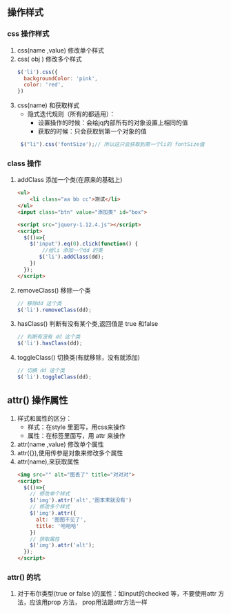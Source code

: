 ## 操作样式
### css 操作样式
1. css(name ,value) 修改单个样式
2. css( obj ) 修改多个样式
    ```javascript
    $('li').css({
      backgroundColor: 'pink',
      color: 'red',
    })
    ```
<!--more-->
3. css(name) 和获取样式
    + 隐式迭代规则（所有的都适用）：
        + 设置操作的时候：会给jq内部所有的对象设置上相同的值
        + 获取的时候：只会获取到第一个对象的值
    ```javascript
     $("li").css('fontSize');// 所以这只会获取到第一个li的 fontSize值 
    ```
### class 操作
1. addClass 添加一个类(在原来的基础上)
    ```html
    <ul>
        <li class="aa bb cc">测试</li>
    </ul>
    <input class="btn" value="添加类" id="box">
    
    <script src="jquery-1.12.4.js"></script>
    <script>
      $(()=>{
        $('input').eq(0).click(function() {
            //给li 添加一个dd 的类
           $('li').addClass(dd);  
        })
      });
    </script>
    ```
2. removeClass() 移除一个类
    ```javascript
    // 移除dd 这个类
    $('li').removeClass(dd); 
    ```
3. hasClass() 判断有没有某个类,返回值是 true 和false
    ```javascript
    // 判断有没有 dd 这个类
    $('li').hasClass(dd); 
    ```
4. toggleClass() 切换类(有就移除，没有就添加)
    ```javascript
    // 切换 dd 这个类
    $('li').toggleClass(dd); 
    ```

## attr() 操作属性
1. 样式和属性的区分：
    + 样式：在style 里面写，用css来操作
    + 属性：在标签里面写，用 attr 来操作
2. attr(name ,value) 修改单个属性
3. attr({}),使用传参是对象来修改多个属性
4. attr(name),来获取属性
    ```html
    <img src="" alt="图丢了" title="对对对">
    <script>
      $(()=>{
        // 修改单个样式
        $('img').attr('alt','图本来就没有')
        // 修改多个样式
        $('img').attr({
          alt: '图图不见了',
          title: '哈哈哈'
        })
        // 获取属性
        $('img').attr('alt');
      });
    </script>
    
    ```
### attr() 的坑
1.  对于布尔类型(true or false )的属性：如input的checked 等，不要使用attr 方法，应该用prop 方法， prop用法跟attr方法一样
